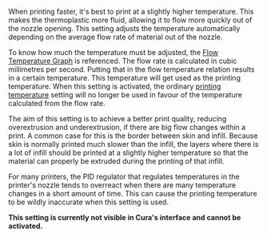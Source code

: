 When printing faster, it's best to print at a slightly higher temperature. This makes the thermoplastic more fluid, allowing it to flow more quickly out of the nozzle opening. This setting adjusts the temperature automatically depending on the average flow rate of material out of the nozzle.

To know how much the temperature must be adjusted, the [Flow Temperature Graph](material_flow_temp_graph.md) is referenced. The flow rate is calculated in cubic millimetres per second. Putting that in the flow temperature relation results in a certain temperature. This temperature will get used as the printing temperature. When this setting is activated, the ordinary [printing temperature](../material/material_print_temperature.md) setting will no longer be used in favour of the temperature calculated from the flow rate.

The aim of this setting is to achieve a better print quality, reducing overextrusion and underextrusion, if there are big flow changes within a print. A common case for this is the border between skin and infill. Because skin is normally printed much slower than the infill, the layers where there is a lot of infill should be printed at a slightly higher temperature so that the material can properly be extruded during the printing of that infill.

For many printers, the PID regulator that regulates temperatures in the printer's nozzle tends to overreact when there are many temperature changes in a short amount of time. This can cause the printing temperature to be wildly inaccurate when this setting is used.

**This setting is currently not visible in Cura's interface and cannot be activated.**